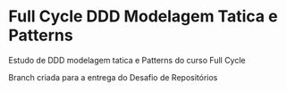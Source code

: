 # Full Cycle DDD Modelagem Tatica e Patterns
Estudo de DDD modelagem tatica e Patterns do curso Full Cycle

Branch criada para a entrega do Desafio de Repositórios
